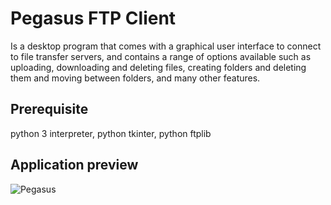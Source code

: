 # Pegasus FTP Client
Is a desktop program that comes with a graphical user interface to connect to file transfer servers, and contains a range of options available such as uploading, downloading and deleting files, creating folders and deleting them and moving between folders, and many other features.

## Prerequisite
python 3 interpreter, python tkinter, python ftplib

## Application preview
![Pegasus](https://user-images.githubusercontent.com/34167431/57879359-f2d96500-7824-11e9-9dd6-e15bd9af3eb2.jpg)
